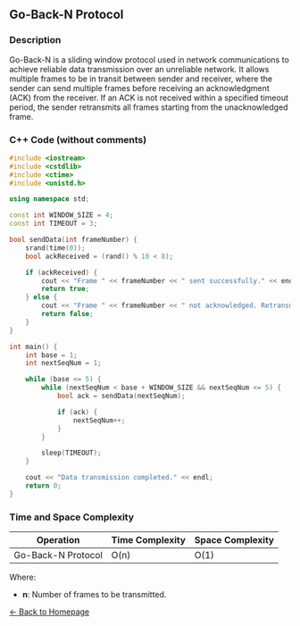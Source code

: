 ## Go-Back-N Protocol

### Description
Go-Back-N is a sliding window protocol used in network communications to achieve reliable data transmission over an unreliable network. It allows multiple frames to be in transit between sender and receiver, where the sender can send multiple frames before receiving an acknowledgment (ACK) from the receiver. If an ACK is not received within a specified timeout period, the sender retransmits all frames starting from the unacknowledged frame.

### C++ Code (without comments)

```cpp
#include <iostream>
#include <cstdlib>
#include <ctime>
#include <unistd.h>

using namespace std;

const int WINDOW_SIZE = 4;
const int TIMEOUT = 3;

bool sendData(int frameNumber) {
    srand(time(0));
    bool ackReceived = (rand() % 10 < 8);

    if (ackReceived) {
        cout << "Frame " << frameNumber << " sent successfully." << endl;
        return true;
    } else {
        cout << "Frame " << frameNumber << " not acknowledged. Retransmitting all frames in window..." << endl;
        return false;
    }
}

int main() {
    int base = 1;
    int nextSeqNum = 1;

    while (base <= 5) {
        while (nextSeqNum < base + WINDOW_SIZE && nextSeqNum <= 5) {
            bool ack = sendData(nextSeqNum);

            if (ack) {
                nextSeqNum++;
            }
        }

        sleep(TIMEOUT);
    }

    cout << "Data transmission completed." << endl;
    return 0;
}
```
### Time and Space Complexity

| Operation            | Time Complexity                  | Space Complexity         |
|----------------------|----------------------------------|--------------------------|
| Go-Back-N Protocol   | O(n)                           | O(1)                     |

Where:
- **n**: Number of frames to be transmitted.

[← Back to Homepage](https://mehwishferoz.github.io/#9--flow-control-in-transport-and-data-link-layer)